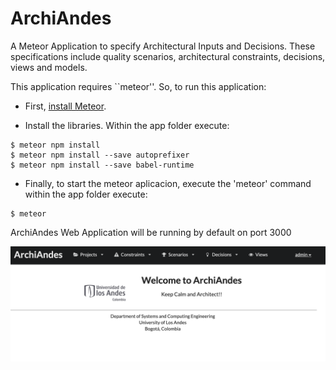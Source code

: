 # ArchiAndes

A Meteor Application to specify Architectural Inputs and Decisions. These specifications include quality scenarios, architectural constraints, decisions, views and models.


This application requires ``meteor''. So, to run this application:

* First, [install Meteor](https://www.meteor.com/install).

* Install the libraries. Within the app folder execute:

```
$ meteor npm install
$ meteor npm install --save autoprefixer
$ meteor npm install --save babel-runtime
```
* Finally, to start the meteor aplicacion, execute the 'meteor' command within the app folder execute:

```
$ meteor
```
ArchiAndes Web Application will be running by default on port 3000

![ArchiAndes Home](https://github.com/kmilo-castellanos/ArchiAndes/blob/master/archiandes-home.png?raw=true)
